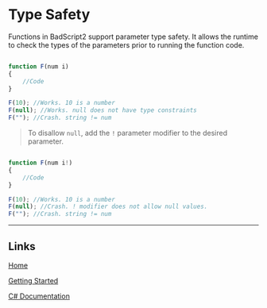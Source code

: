# Type Safety

Functions in BadScript2 support parameter type safety.
It allows the runtime to check the types of the parameters prior to running the function code.

```js

function F(num i)
{
	//Code
}

F(10); //Works. 10 is a number
F(null); //Works. null does not have type constraints
F(""); //Crash. string != num

```

> To disallow `null`, add the `!` parameter modifier to the desired parameter.

```js

function F(num i!)
{
	//Code
}

F(10); //Works. 10 is a number
F(null); //Crash. ! modifier does not allow null values.
F(""); //Crash. string != num

```

___

## Links

[Home](https://bytechkr.github.io/BadScript2/)

[Getting Started](https://bytechkr.github.io/BadScript2/GettingStarted.html)

[C# Documentation](https://bytechkr.github.io/BadScript2/reference/index.html)